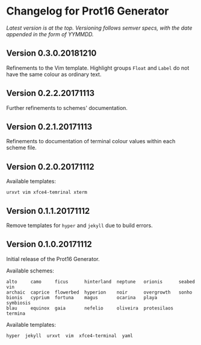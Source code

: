 # Changelog for Prot16 Generator

*Latest version is at the top. Versioning follows semver specs, with the date appended in the form of YYMMDD.*

## Version 0.3.0.20181210

Refinements to the Vim template.  Highlight groups `Float` and `Label`
do not have the same colour as ordinary text.

## Version 0.2.2.20171113

Further refinements to schemes' documentation.

## Version 0.2.1.20171113

Refinements to documentation of terminal colour values within each scheme file.

## Version 0.2.0.20171112

Available templates:

```
urxvt vim xfce4-temrinal xterm
```

## Version 0.1.1.20171112

Remove templates for `hyper` and `jekyll` due to build errors.

## Version 0.1.0.20171112

Initial release of the Prot16 Generator.

Available schemes:

```
alto     camo     ficus      hinterland  neptune   orionis      seabed     vin
archaic  caprice  flowerbed  hyperion    noir      overgrowth   sonho
bionis   cyprium  fortuna    magus       ocarina   playa        symbiosis
blau     equinox  gaia       nefelio     oliveira  protesilaos  termina
```
Available templates:

```
hyper  jekyll  urxvt  vim  xfce4-terminal  yaml
```
